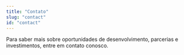 ```yaml
---
title: "Contato"
slug: "contact"
id: "contact"
---
```


<!-- TODO @Iza: traduzir -->
Para saber mais sobre oportunidades de desenvolvimento, parcerias e investimentos, entre em contato conosco.
